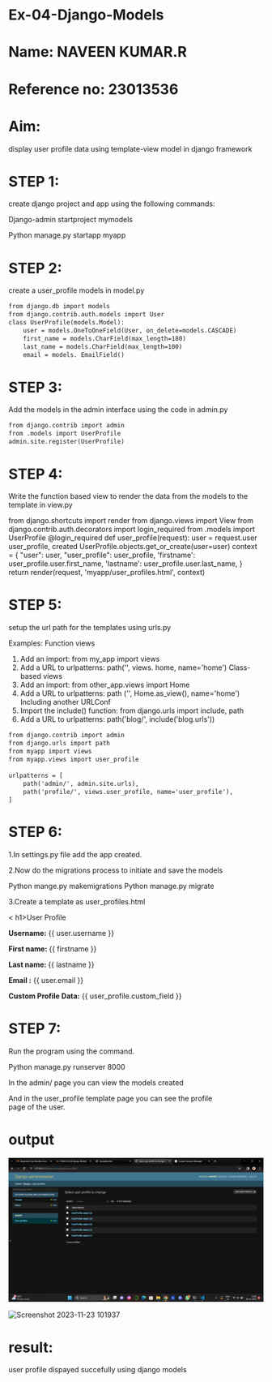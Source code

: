 # Ex-04-Django-Models

# Name: NAVEEN KUMAR.R
# Reference no: 23013536
# Aim:
display user profile data using template-view model in django framework

# STEP 1:
create django project and app using the following commands:

Django-admin startproject mymodels

Python manage.py startapp myapp

# STEP 2:

create a user_profile models in model.py
``````
from django.db import models
from django.contrib.auth.models import User
class UserProfile(models.Model):
    user = models.OneToOneField(User, on_delete=models.CASCADE) 
    first_name = models.CharField(max_length=180)
    last_name = models.CharField(max_length=100)
    email = models. EmailField()
``````

# STEP 3:

Add the models in the admin interface using the code in admin.py
``````
from django.contrib import admin
from .models import UserProfile
admin.site.register(UserProfile)
``````

# STEP 4:

Write the function based view to render the data from the models to the template in view.py


from django.shortcuts import render
from django.views import View
from django.contrib.auth.decorators import login_required
from .models import UserProfile
@login_required
def user_profile(request):
    user = request.user
    user_profile, created UserProfile.objects.get_or_create(user=user)
context = {
    "user": user,
    "user_profile": user_profile,
    'firstname': user_profile.user.first_name,
    'lastname': user_profile.user.last_name,
}
return render(request, 'myapp/user_profiles.html', context)


# STEP 5:

setup the url path for the templates using urls.py


Examples:
Function views

1. Add an import: from my_app import views
2. Add a URL to urlpatterns: path('', views. home, name='home') Class-based views
3. Add an import: from other_app.views import Home
2. Add a URL to urlpatterns: path ('', Home.as_view(), name='home') Including another URLConf
4. Import the include() function: from django.urls import include, path
5. Add a URL to urlpatterns: path('blog/', include('blog.urls'))
``````
from django.contrib import admin
from django.urls import path
from myapp import views
from myapp.views import user_profile

urlpatterns = [
    path('admin/', admin.site.urls),
    path('profile/', views.user_profile, name='user_profile'),
]
``````

# STEP 6:

1.In settings.py file add the app created.

2.Now do the migrations process to initiate and save the models

Python mange.py makemigrations 
Python manage.py migrate

3.Create a template as user_profiles.html

<!DOCTYPE html>
<html>
<head>
    <title>User Profile</title>
</head>
<body>
<   h1>User Profile</h1>
    <p><strong>Username:</strong> {{ user.username }}</p> 
    <p><strong>First name: </strong> {{ firstname }}</p> 
    <p><strong>Last name: </strong> {{ lastname }}</p> 
    <p><strong>Email :</strong> {{ user.email }}</p>
    <p><strong>Custom Profile Data:</strong> {{ user_profile.custom_field }}</p>
</body>
</html>

# STEP 7:

Run the program using the command.

Python manage.py runserver 8000

In the admin/ page you can view the models created

And in the user_profile template page you can see the profile page of the user.

# output
![Alt text](<Screenshot 2023-11-20 112807-1.png>)

![Screenshot 2023-11-23 101937](https://github.com/naveen-kumar-2005/ODD2023-WT-Ex-04-Django-Models/assets/145742865/99815377-7ed2-4c04-bf41-5126c1deee75)





# result:

user profile dispayed succefully using django models

